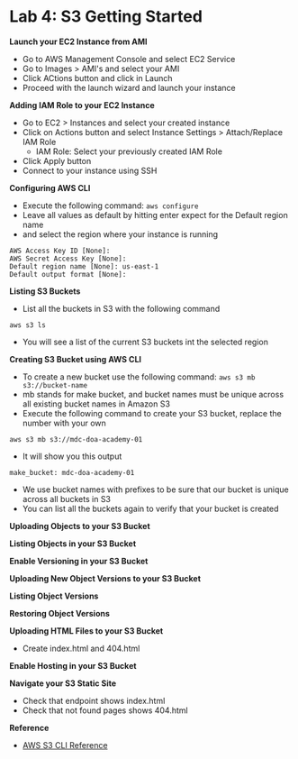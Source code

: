 # Lab 4: S3 Getting Started

**Launch your EC2 Instance from AMI**
* Go to AWS Management Console and select EC2 Service
* Go to Images > AMI's and select your AMI
* Click ACtions button and click in Launch
* Proceed with the launch wizard and launch your instance

**Adding IAM Role to your EC2 Instance**
* Go to EC2 > Instances and select your created instance
* Click on Actions button and select Instance Settings > Attach/Replace IAM Role
  * IAM Role: Select your previously created IAM Role
* Click Apply button
* Connect to your instance using SSH

**Configuring AWS CLI**
* Execute the following command: `aws configure`
* Leave all values as default by hitting enter expect for the Default region name
* and select the region where your instance is running
```
AWS Access Key ID [None]:
AWS Secret Access Key [None]:
Default region name [None]: us-east-1
Default output format [None]:
```

**Listing S3 Buckets**
* List all the buckets in S3 with the following command
```
aws s3 ls
```
* You will see a list of the current S3 buckets int the selected region

**Creating S3 Bucket using AWS CLI**
* To create a new bucket use the following command: `aws s3 mb s3://bucket-name`
* mb stands for make bucket, and bucket names must be unique across all existing bucket names in Amazon S3
* Execute the following command to create your S3 bucket, replace the number with your own
```
aws s3 mb s3://mdc-doa-academy-01
```
* It will show you this output
```
make_bucket: mdc-doa-academy-01
```
* We use bucket names with prefixes to be sure that our bucket is unique across all buckets in S3
* You can list all the buckets again to verify that your bucket is created

**Uploading Objects to your S3 Bucket**

**Listing Objects in your S3 Bucket**

**Enable Versioning in your S3 Bucket**

**Uploading New Object Versions to your S3 Bucket**

**Listing Object Versions**

**Restoring Object Versions**

**Uploading HTML Files to your S3 Bucket**
* Create index.html and 404.html

**Enable Hosting in your S3 Bucket**

**Navigate your S3 Static Site**
* Check that endpoint shows index.html
* Check that not found pages shows 404.html

**Reference**
* [AWS S3 CLI Reference](https://docs.aws.amazon.com/cli/latest/reference/s3/)
